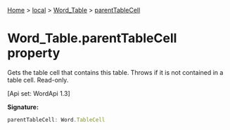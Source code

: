 [Home](./index) &gt; [local](local.md) &gt; [Word\_Table](local.word_table.md) &gt; [parentTableCell](local.word_table.parenttablecell.md)

# Word\_Table.parentTableCell property

Gets the table cell that contains this table. Throws if it is not contained in a table cell. Read-only. 

 \[Api set: WordApi 1.3\]

**Signature:**
```javascript
parentTableCell: Word.TableCell
```

